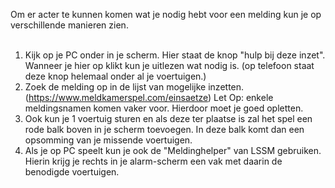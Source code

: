 Om er acter te kunnen komen wat je nodig hebt voor een melding kun je op verschillende manieren zien.<br/>
<br/>
1. Kijk op je PC onder in je scherm. Hier staat de knop "hulp bij deze inzet". Wanneer je hier op klikt kun je uitlezen wat nodig is. (op telefoon staat deze knop helemaal onder al je voertuigen.)
2. Zoek de melding op in de lijst van mogelijke inzetten. (https://www.meldkamerspel.com/einsaetze) Let Op: enkele meldingsnamen komen vaker voor. Hierdoor moet je goed opletten.
3. Ook kun je 1 voertuig sturen en als deze ter plaatse is zal het spel een rode balk boven in je scherm toevoegen. In deze balk komt dan een opsomming van je missende voertuigen.
4. Als je op PC speelt kun je ook de "Meldinghelper" van LSSM gebruiken. Hierin krijg je rechts in je alarm-scherm een vak met daarin de benodigde voertuigen.
<br/>